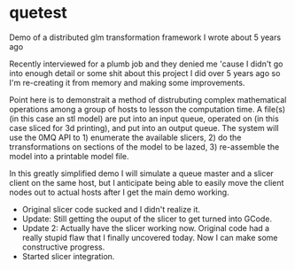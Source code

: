 # quetest
Demo of a distributed glm transformation framework I wrote about 5 years ago

Recently interviewed for a plumb job and they denied me 'cause I didn't go into enough detail or some shit about this project I did over 5 years ago so I'm re-creating it from memory and making some improvements.

Point here is to demonstrait a method of distrubuting complex mathematical operations among a group of hosts to lesson the computation time. A file(s) (in this case an stl model) are put into an input queue, operated on (in this case sliced for 3d printing), and put into an output queue. The system will use the 0MQ API to 1) enumerate the available slicers, 2) do the trransformations on sections of the model to be lazed, 3) re-assemble the model into a printable model file.

In this greatly simplified demo I will simulate a queue master and a slicer client on the same host, but I anticipate being able to easily move the client nodes out to actual hosts after I get the main demo working.

<p><ul><li>Original slicer code sucked and I didn't realize it.</li><li>Update: Still getting the ouput of the slicer to get turned into GCode.</li>
<li>Update 2: Actually have the slicer working now. Original code had a really stupid flaw that I finally uncovered today. Now I can make some constructive progress.</li>
<li>Started slicer integration.</li></ul></p>

